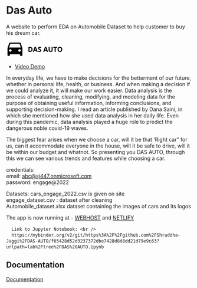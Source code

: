 
# Das Auto

A website to perform EDA on Automobile Dataset to help customer to buy his dream car.


![Logo](asset/images/logo.png)

- [Video Demo](https://drive.google.com/file/d/1N6mBtXHmuIZI3g6199Ft14HTQfhPjDi-/view?usp=sharing)

In everyday life, we have to make decisions for the betterment of our future, whether in personal life, health, or business. And when making a decision if we could analyze it, it will make our work easier. Data analysis is the process of evaluating, cleaning, modifying, and modeling data for the purpose of obtaining useful information, informing conclusions, and supporting decision-making.  I read an article published by Dana Saini, in which she mentioned how she used data analysis in her daily life. Even during this pandemic, data analysis played a huge role to predict the dangerous noble covid-19 waves.

The biggest fear arises when we choose a car, will it be that ‘Right car” for us, can it accommodate everyone in the house, will it be safe to drive, will it be within our budget and whatnot. So presenting you DAS AUTO, through this we can see various trends and features while choosing a car.


credentials:<br />
email: abc@sj447.onmicrosoft.com <br />
password: engage@2022

Datasets: cars_engage_2022.csv is given on site<br />
          engage_dataset.csv : dataset after cleaning <br />
          Automobile_dataset.xlsx dataset containing the images of cars and its logos

 
  The app is now running at 
    - [WEBHOST](https://engage-dasauto.000webhostapp.com/)
      and  [NETLIFY](https://dancing-sherbet-b81cb9.netlify.app/)

      Link to Jupyter Notebook: <br />
      https://mybinder.org/v2/git/https%3A%2F%2Fgithub.com%2FShraddha-Jaggi%2FDAS-AUTO/f65428d52d3237372dbe7428d8d8dd21d79e9c63?urlpath=lab%2Ftree%2FDAS%20AUTO.ipynb
## Documentation

[Documentation](https://www.canva.com/design/DAFBu7LFEO8/kpdDbfjHy2jeh3i7tKR3FA/view?utm_content=DAFBu7LFEO8&utm_campaign=designshare&utm_medium=link2&utm_source=sharebutton)

